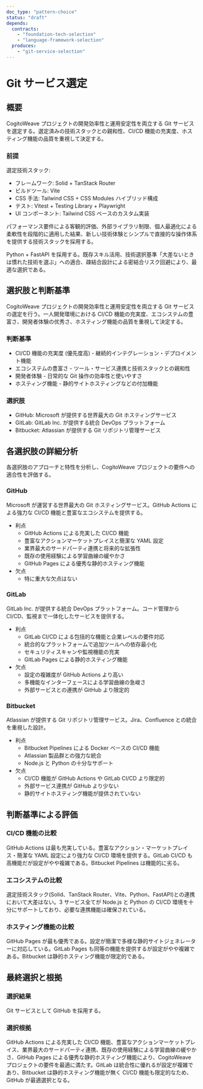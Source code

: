 ```yaml
---
doc_type: "pattern-choice"
status: "draft"
depends:
  contracts:
    - "foundation-tech-selection"
    - "language-framework-selection"
  produces:
    - "git-service-selection"
---
```


# Git サービス選定

## 概要

CogitoWeave プロジェクトの開発効率性と運用安定性を両立する Git サービスを選定する。選定済みの技術スタックとの親和性、CI/CD 機能の充実度、ホスティング機能の品質を重視して決定する。

### 前提

<!-- PREMISE_BEGIN: foundation-tech-selection -->

選定技術スタック:

- フレームワーク: Solid + TanStack Router
- ビルドツール: Vite
- CSS 手法: Tailwind CSS + CSS Modules ハイブリッド構成
- テスト: Vitest + Testing Library + Playwright
- UI コンポーネント: Tailwind CSS ベースのカスタム実装

パフォーマンス要件による客観的評価、外部ライブラリ制限、個人最適化による柔軟性を段階的に適用した結果、新しい技術体験とシンプルで直接的な操作体系を提供する技術スタックを採用する。

<!-- PREMISE_END: foundation-tech-selection -->

<!-- PREMISE_BEGIN: language-framework-selection -->

Python + FastAPI を採用する。既存スキル活用、技術選択基準「大差ないときは慣れた技術を選ぶ」への適合、疎結合設計による密結合リスク回避により、最適な選択である。

<!-- PREMISE_END: language-framework-selection -->

## 選択肢と判断基準

CogitoWeave プロジェクトの開発効率性と運用安定性を両立する Git サービスの選定を行う。一人開発環境における CI/CD 機能の充実度、エコシステムの豊富さ、開発者体験の优秀さ、ホスティング機能の品質を重視して決定する。

### 判断基準

- CI/CD 機能の充実度 (優先度高) - 継続的インテグレーション・デプロイメント機能
- エコシステムの豊富さ - ツール・サービス連携と技術スタックとの親和性
- 開発者体験 - 日常的な Git 操作の効率性と使いやすさ
- ホスティング機能 - 静的サイトホスティングなどの付加機能

### 選択肢

- GitHub: Microsoft が提供する世界最大の Git ホスティングサービス
- GitLab: GitLab Inc. が提供する統合 DevOps プラットフォーム
- Bitbucket: Atlassian が提供する Git リポジトリ管理サービス

## 各選択肢の詳細分析

各選択肢のアプローチと特性を分析し、CogitoWeave プロジェクトの要件への適合性を評価する。

### GitHub

Microsoft が運営する世界最大の Git ホスティングサービス。GitHub Actions による強力な CI/CD 機能と豊富なエコシステムを提供する。

- 利点
  - GitHub Actions による充実した CI/CD 機能
  - 豊富なアクションマーケットプレイスと簡潔な YAML 設定
  - 業界最大のサードパーティ連携と将来的な拡張性
  - 既存の使用経験による学習曲線の緩やかさ
  - GitHub Pages による優秀な静的ホスティング機能
- 欠点
  - 特に重大な欠点はない

### GitLab

GitLab Inc. が提供する統合 DevOps プラットフォーム。コード管理から CI/CD、監視まで一体化したサービスを提供する。

- 利点
  - GitLab CI/CD による包括的な機能と企業レベルの要件対応
  - 統合的なプラットフォームで追加ツールへの依存最小化
  - セキュリティスキャンや監視機能の充実
  - GitLab Pages による静的ホスティング機能
- 欠点
  - 設定の複雑度が GitHub Actions より高い
  - 多機能なインターフェースによる学習曲線の急峻さ
  - 外部サービスとの連携が GitHub より限定的

### Bitbucket

Atlassian が提供する Git リポジトリ管理サービス。Jira、Confluence との統合を重視した設計。

- 利点
  - Bitbucket Pipelines による Docker ベースの CI/CD 機能
  - Atlassian 製品群との強力な統合
  - Node.js と Python の十分なサポート
- 欠点
  - CI/CD 機能が GitHub Actions や GitLab CI/CD より限定的
  - 外部サービス連携が GitHub より少ない
  - 静的サイトホスティング機能が提供されていない

## 判断基準による評価

### CI/CD 機能の比較

GitHub Actions は最も充実している。豊富なアクション・マーケットプレイス・簡潔な YAML 設定により強力な CI/CD 環境を提供する。GitLab CI/CD も高機能だが設定がやや複雑である。Bitbucket Pipelines は機能的に劣る。

### エコシステムの比較

選定技術スタック(Solid、TanStack Router、Vite、Python、FastAPI)との連携において大差はない。3 サービス全てが Node.js と Python の CI/CD 環境を十分にサポートしており、必要な連携機能は確保されている。

### ホスティング機能の比較

GitHub Pages が最も優秀である。設定が簡潔で多様な静的サイトジェネレーターに対応している。GitLab Pages も同等の機能を提供するが設定がやや複雑である。Bitbucket は静的ホスティング機能が限定的である。

## 最終選択と根拠

### 選択結果

<!-- GLOBAL_CONCLUSION_BEGIN: git-service-selection -->

Git サービスとして GitHub を採用する。

<!-- GLOBAL_CONCLUSION_END: git-service-selection -->

### 選択根拠

GitHub Actions による充実した CI/CD 機能、豊富なアクションマーケットプレイス、業界最大のサードパーティ連携、既存の使用経験による学習曲線の緩やかさ、GitHub Pages による優秀な静的ホスティング機能により、CogitoWeave プロジェクトの要件を最適に満たす。GitLab は統合性に優れるが設定が複雑であり、Bitbucket は静的ホスティング機能が無く CI/CD 機能も限定的なため、GitHub が最適選択となる。
